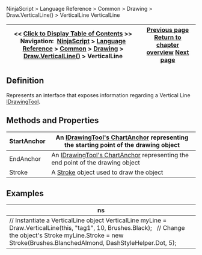﻿
NinjaScript > Language Reference > Common > Drawing > Draw.VerticalLine() > VerticalLine
VerticalLine

| << [Click to Display Table of Contents](verticalline.md) >> **Navigation:**     [NinjaScript](ninjascript-1.md) > [Language Reference](language_reference_wip-1.md) > [Common](common-1.md) > [Drawing](drawing-1.md) > [Draw.VerticalLine()](draw_verticalline-1.md) > VerticalLine | [Previous page](draw_verticalline-1.md) [Return to chapter overview](draw_verticalline-1.md) [Next page](brushes-1.md) |
| --- | --- |

## Definition
Represents an interface that exposes information regarding a Vertical Line [IDrawingTool](idrawingtool-1.md).
 
## Methods and Properties
| StartAnchor | An [IDrawingTool's ChartAnchor](idrawingtool-1.htm#chartanchor) representing the starting point of the drawing object |
| --- | --- |
| EndAnchor | An [IDrawingTool's ChartAnchor](idrawingtool-1.htm#chartanchor) representing the end point of the drawing object |
| Stroke | A [Stroke](stroke_class-1.md) object used to draw the object |

## 
## 
## Examples
| ns |
| --- |
| // Instantiate a VerticalLine object VerticalLine myLine = Draw.VerticalLine(this, "tag1", 10, Brushes.Black);    // Change the object's Stroke myLine.Stroke = new Stroke(Brushes.BlanchedAlmond, DashStyleHelper.Dot, 5); |

